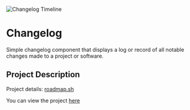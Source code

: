 ![Changelog Timeline](https://i.postimg.cc/63r02ZQM/Screenshot-3567.png)


# Changelog
 Simple changelog component that displays a log or record of all notable changes made to a project or software.
 
## Project Description

Project details: [roadmap.sh](https://roadmap.sh/projects/changelog-component)

You can view the project [here](https://mohanbhasin.github.io/changelog/)


